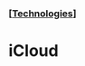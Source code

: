 ### [[Technologies](./translated-human-interface-guidelines-markdown/technologies.md)]  
  
# **iCloud**  


